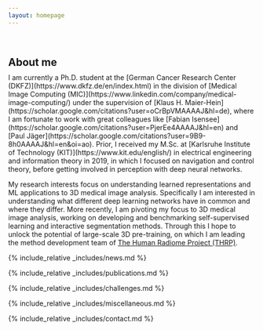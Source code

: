 ```yaml
---
layout: homepage
---
```


<h2 class="scroll-element" id="about-me" style="margin: 60px 0px 10px;">About me</h2>
I am currently a Ph.D. student at the [German Cancer Research Center (DKFZ)](https://www.dkfz.de/en/index.html) in the division of [Medical Image Computing (MIC)](https://www.linkedin.com/company/medical-image-computing/) under the supervision of [Klaus H. Maier-Hein](https://scholar.google.com/citations?user=oCrBpVMAAAAJ&hl=de), where I am fortunate to work with great colleagues like [Fabian Isensee](https://scholar.google.com/citations?user=PjerEe4AAAAJ&hl=en) and [Paul Jäger](https://scholar.google.com/citations?user=9B9-8h0AAAAJ&hl=en&oi=ao). Prior, I received my M.Sc. at [Karlsruhe Institute of Technology (KIT)](https://www.kit.edu/english/) in electrical engineering and information theory in 2019, in which I focused on navigation and control theory, before getting involved in perception with deep neural networks. 

My research interests focus on understanding learned representations and ML applications to 3D medical image analysis. Specifically I am interested in understanding what different deep learning networks have in common and where they differ. More recently, I am pivoting my focus to 3D medical image analysis, working on developing and benchmarking self-supervised learning and interactive segmentation methods. Through this I hope to unlock the potential of large-scale 3D pre-training, on which I am leading the method development team of [The Human Radiome Project (THRP)](https://www.helmholtz.de/forschung/aktuelle-ausschreibungen/ausschreibung/helmholtz-foundation-model-initiative/).


{% include_relative _includes/news.md %}

{% include_relative _includes/publications.md %}

{% include_relative _includes/challenges.md %}

{% include_relative _includes/miscellaneous.md %}

{% include_relative _includes/contact.md %}
